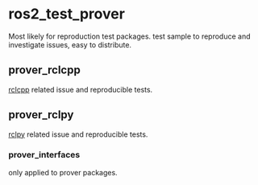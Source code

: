 # ros2_test_prover

Most likely for reproduction test packages.
test sample to reproduce and investigate issues, easy to distribute.

## prover_rclcpp

[rclcpp](https://github.com/ros2/rclcpp) related issue and reproducible tests.

## prover_rclpy

[rclpy](https://github.com/ros2/rclpy) related issue and reproducible tests.

### prover_interfaces

only applied to prover packages.